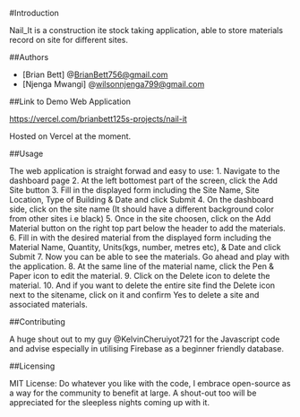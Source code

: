 #Introduction

Nail_It is a construction ite stock taking application, able to store materials record on site for different sites.

##Authors

* [Brian Bett] @BrianBett756@gmail.com
* [Njenga Mwangi] @wilsonnjenga799@gmail.com

##Link to Demo Web Application

https://vercel.com/brianbett125s-projects/nail-it

Hosted on Vercel at the moment.

##Usage

The web application is straight forwad and easy to use:
	1. Navigate to the dashboard page
	2. At the left bottomest part of the screen, click the Add Site button
	3. Fill in the displayed form including the Site Name, Site Location, Type of Building & Date and click Submit
	4. On the dashboard side, click on the site name (It should have a different background color from other sites i.e black)
	5. Once in the site choosen, click on the Add Material button on the right top part below the header to add the materials.
	6. Fill in with the desired material from the displayed form including the Material Name, Quantity, Units(kgs, number, metres etc), & Date and click Submit
	7. Now you can be able to see the materials. Go ahead and play with the application.
	8. At the same line of the material name, click the Pen & Paper icon to edit the material.
	9. Click on the Delete icon to delete the material.
	10. And if you want to delete the entire site find the Delete icon next to the sitename, click on it and confirm Yes to delete a site and associated materials.

##Contributing

A huge shout out to my guy @KelvinCheruiyot721 for the Javascript code and advise especially in utilising Firebase as a beginner friendly database.

##Licensing

MIT License:
Do whatever you like with the code, I embrace open-source as a way for the community to benefit at large. A shout-out too will be appreciated for the sleepless nights coming up with it.


